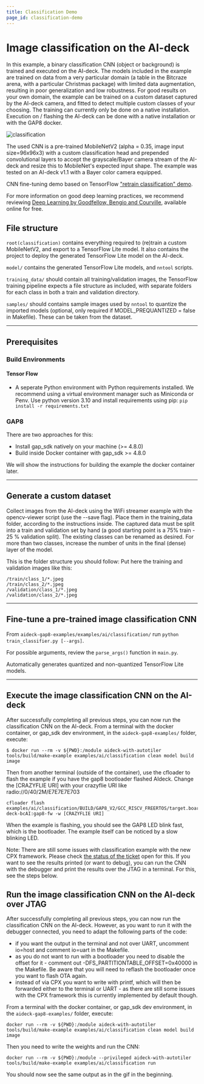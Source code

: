 ```yaml
---
title: Classification Demo
page_id: classification-demo
---
```


# Image classification on the AI-deck

In this example, a binary classification CNN (object or background) is trained and executed on the AI-deck. The models included in the example are trained on data from a very particular domain (a table in the Bitcraze arena, with a particular Christmas package) with limited data augmentation, resulting in poor generalization and low robustness. For good results on your own domain, the example can be trained on a custom dataset captured by the AI-deck camera, and fitted to detect multiple custom classes of your choosing. The training can currently only be done on a native installation. Execution on / flashing the AI-deck can be done with a native installation or with the GAP8 docker.

![classification](/docs/images/classification.gif)


The used CNN is a pre-trained MobileNetV2 (alpha = 0.35, image input size=96x96x3) with a custom classification head and prepended convolutional layers to accept the grayscale/Bayer camera stream of the AI-deck and resize this to MobileNet's expected input shape. The example was tested on an AI-deck v1.1 with a Bayer color camera equipped.

CNN fine-tuning demo based on TensorFlow ["retrain classification" demo](https://github.com/google-coral/tutorials/blob/52b60653698a10e7c83c5761cf6a2acc3db57d22/retrain_classification_ptq_tf2.ipynb).

For more information on good deep learning practices, we recommend reviewing [Deep Learning by Goodfellow, Bengio and Courville](https://www.deeplearningbook.org/), available online for free.
## File structure
`root(classification)` contains everything required to (re)train a custom MobileNetV2, and export to a TensorFlow Lite model. It also contains the project to deploy the generated TensorFlow Lite model on the AI-deck.

`model/` contains the generated TensorFlow Lite models, and `nntool` scripts.

`training_data/` should contain all training/validation images, the TensorFlow training pipeline expects a file structure as included, with separate folders for each class in both a train and validation directory.

`samples/` should contains sample images used by `nntool` to quantize the imported models (optional, only required if MODEL_PREQUANTIZED = false in Makefile). These can be taken from the dataset.

---
## Prerequisites
### Build Environments

#### Tensor Flow
* A seperate Python environment with Python requirements installed. We recommend using a virtual environment manager such as Miniconda or Penv. Use python version 3.10 and install requirements using pip: `pip install -r requirements.txt`

### GAP8
There are two approaches for this:
* Install gap_sdk natively on your machine (>= 4.8.0)
* Build inside Docker container with gap_sdk >= 4.8.0


We will show the instructions for building the example the docker container later.


---
## Generate a custom dataset

Collect images from the AI-deck using the WiFi streamer example with the opencv-viewer script (use the --save flag). Place them in the training_data folder, according to the instructions inside. The captured data must be split into a train and validation set by hand (a good starting point is a 75% train - 25 % validation split). The existing classes can be renamed as desired. For more than two classes, increase the number of units in the final (dense) layer of the model.

This is the folder structure you should follow:
Put here the training and validation images like this:

```
/train/class_1/*.jpeg
/train/class_2/*.jpeg
/validation/class_1/*.jpeg
/validation/class_2/*.jpeg
```
---
## Fine-tune a pre-trained image classification CNN
From `aideck-gap8-examples/examples/ai/classification/` run `python train_classifier.py [--args]`.

For possible arguments, review the `parse_args()` function in `main.py`.

Automatically generates quantized and non-quantized TensorFlow Lite models.

---
## Execute the image classification CNN on the AI-deck

After successfully completing all previous steps, you can now run the classification CNN on the AI-deck. From a terminal with the docker container, or gap_sdk dev environment, in the `aideck-gap8-examples/` folder, execute:

```
$ docker run --rm -v ${PWD}:/module aideck-with-autotiler tools/build/make-example examples/ai/classification clean model build image
``` 

Then from another terminal (outside of the container), use the cfloader to flash the example if you have the gap8 bootloader flashed AIdeck. Change the [CRAZYFLIE URI] with your crazyflie URI like radio://0/40/2M/E7E7E7E703
```
cfloader flash examples/ai/classification/BUILD/GAP8_V2/GCC_RISCV_FREERTOS/target.board.devices.flash.img deck-bcAI:gap8-fw -w [CRAZYFLIE URI]
```

When the example is flashing, you should see the GAP8 LED blink fast, which is the bootloader. The example itself can be noticed by a slow blinking LED.

Note: There are still some issues with classification example with the new CPX framework. Please check [the status of the ticket](https://github.com/bitcraze/aideck-gap8-examples/issues/91) open for this. If you want to see the results printed (or want to debug), you can run the CNN with the debugger and print the results over the JTAG in a terminal. For this, see the steps below.

## Run the image classification CNN on the AI-deck over JTAG

After successfully completing all previous steps, you can now run the classification CNN on the AI-deck. However, as you want to run it with the debugger connected, you need to adapt the following parts of the code:
- if you want the output in the terminal and not over UART, uncomment io=host and comment io=uart in the Makefile.
- as you do not want to run with a bootloader you need to disable the offset for it - comment out -DFS_PARTITIONTABLE_OFFSET=0x40000 in the Makefile. Be aware that you will need to reflash the bootloader once you want to flash OTA again.
- instead of via CPX you want to write with printf, which will then be forwarded either to the terminal or UART - as there are still some issues with the CPX framework this is currently implemented by default though.

From a terminal with the docker container, or gap_sdk dev environment, in the `aideck-gap8-examples/` folder, execute:

```
docker run --rm -v ${PWD}:/module aideck-with-autotiler tools/build/make-example examples/ai/classification clean model build image
``` 

Then you need to write the weights and run the CNN:

```
docker run --rm -v ${PWD}:/module --privileged aideck-with-autotiler tools/build/make-example examples/ai/classification run
``` 

You should now see the same output as in the gif in the beginning. 

